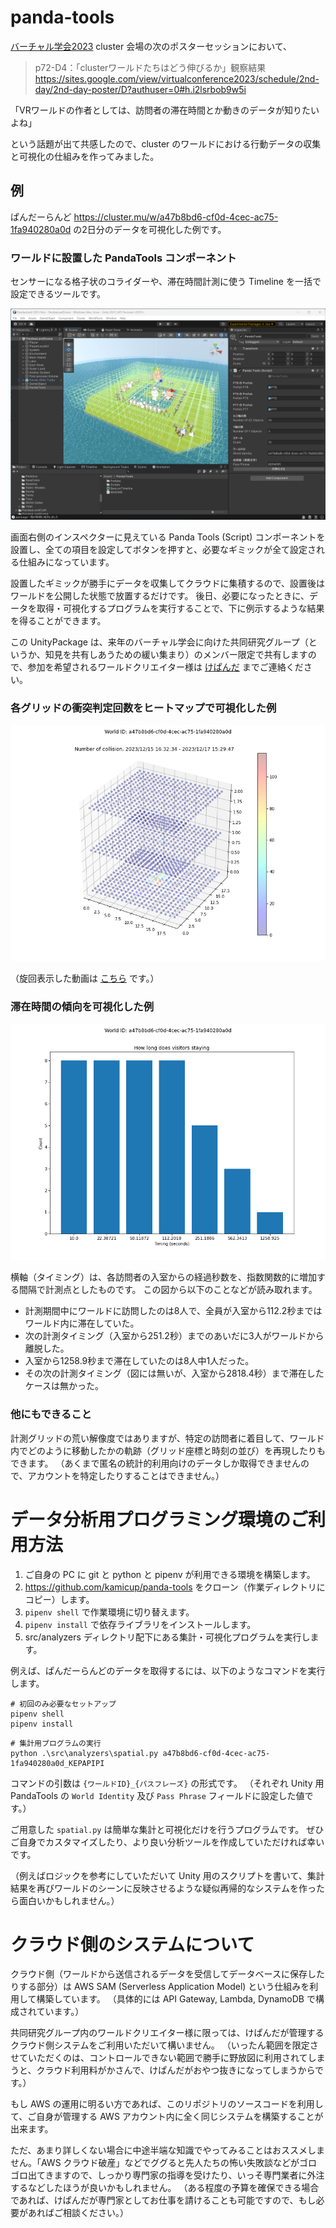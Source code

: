 # panda-tools

[バーチャル学会2023](https://sites.google.com/view/virtualconference2023) cluster 会場の次のポスターセッションにおいて、

> p72-D4：「clusterワールドたちはどう伸びるか」観察結果
> https://sites.google.com/view/virtualconference2023/schedule/2nd-day/2nd-day-poster/D?authuser=0#h.i2lsrbob9w5i

「VRワールドの作者としては、訪問者の滞在時間とか動きのデータが知りたいよね」

という話題が出て共感したので、cluster のワールドにおける行動データの収集と可視化の仕組みを作ってみました。


## 例 ##
ぱんだーらんど https://cluster.mu/w/a47b8bd6-cf0d-4cec-ac75-1fa940280a0d の2日分のデータを可視化した例です。

### ワールドに設置した PandaTools コンポーネント ###
センサーになる格子状のコライダーや、滞在時間計測に使う Timeline を一括で設定できるツールです。

![example-unity.png](resources/example-unity.png)

画面右側のインスペクターに見えている Panda Tools (Script) コンポーネントを設置し、全ての項目を設定してボタンを押すと、必要なギミックが全て設定される仕組みになっています。

設置したギミックが勝手にデータを収集してクラウドに集積するので、設置後はワールドを公開した状態で放置するだけです。
後日、必要になったときに、データを取得・可視化するプログラムを実行することで、下に例示するような結果を得ることができます。

この UnityPackage は、来年のバーチャル学会に向けた共同研究グループ（というか、知見を共有しあうための緩い集まり）のメンバー限定で共有しますので、参加を希望されるワールドクリエイター様は [けぱんだ](https://twitter.com/kepa4696) までご連絡ください。

### 各グリッドの衝突判定回数をヒートマップで可視化した例 ###
![example-fig.png](resources/example-fig.png)

（旋回表示した動画は [こちら](resources/example-movie.mp4) です。）

### 滞在時間の傾向を可視化した例 ###
![example-timing.png](resources/example-timing.png)

横軸（タイミング）は、各訪問者の入室からの経過秒数を、指数関数的に増加する間隔で計測点としたものです。
この図から以下のことなどが読み取れます。

- 計測期間中にワールドに訪問したのは8人で、全員が入室から112.2秒まではワールド内に滞在していた。
- 次の計測タイミング（入室から251.2秒）までのあいだに3人がワールドから離脱した。
- 入室から1258.9秒まで滞在していたのは8人中1人だった。
- その次の計測タイミング（図には無いが、入室から2818.4秒）まで滞在したケースは無かった。

### 他にもできること ###
計測グリッドの荒い解像度ではありますが、特定の訪問者に着目して、ワールド内でどのように移動したかの軌跡（グリッド座標と時刻の並び）を再現したりもできます。
（あくまで匿名の統計的利用向けのデータしか取得できませんので、アカウントを特定したりすることはできません。）

# データ分析用プログラミング環境のご利用方法 #

1. ご自身の PC に git と python と pipenv が利用できる環境を構築します。
2. https://github.com/kamicup/panda-tools をクローン（作業ディレクトリにコピー）します。
3. `pipenv shell` で作業環境に切り替えます。
4. `pipenv install` で依存ライブラリをインストールします。
5. src/analyzers ディレクトリ配下にある集計・可視化プログラムを実行します。

例えば、ぱんだーらんどのデータを取得するには、以下のようなコマンドを実行します。

```shell
# 初回のみ必要なセットアップ
pipenv shell
pipenv install
```

```shell
# 集計用プログラムの実行
python .\src\analyzers\spatial.py a47b8bd6-cf0d-4cec-ac75-1fa940280a0d_KEPAPIPI
```

コマンドの引数は `{ワールドID}_{パスフレーズ}` の形式です。
（それぞれ Unity 用 PandaTools の `World Identity` 及び `Pass Phrase` フィールドに設定した値です。）

ご用意した `spatial.py` は簡単な集計と可視化だけを行うプログラムです。
ぜひご自身でカスタマイズしたり、より良い分析ツールを作成していただければ幸いです。

（例えばロジックを参考にしていただいて Unity 用のスクリプトを書いて、集計結果を再びワールドのシーンに反映させるような疑似再帰的なシステムを作ったら面白いかもしれません。）


# クラウド側のシステムについて #

クラウド側（ワールドから送信されるデータを受信してデータベースに保存したりする部分）は AWS SAM (Serverless Application Model) という仕組みを利用して構築しています。
（具体的には API Gateway, Lambda, DynamoDB で構成されています。）

共同研究グループ内のワールドクリエイター様に限っては、けぱんだが管理するクラウド側システムをご利用いただいて構いません。
（いったん範囲を限定させていただくのは、コントロールできない範囲で勝手に野放図に利用されてしまうと、クラウド利用料がかさんで、けぱんだがおやつ抜きになってしまうからです。）

もし AWS の運用に明るい方であれば、このリポジトリのソースコードを利用して、ご自身が管理する AWS アカウント内に全く同じシステムを構築することが出来ます。

ただ、あまり詳しくない場合に中途半端な知識でやってみることはおススメしません。「AWS クラウド破産」などでググると先人たちの怖い失敗談などがゴロゴロ出てきますので、しっかり専門家の指導を受けたり、いっそ専門業者に外注するなどしたほうが良いかもしれません。
（ある程度の予算を確保できる場合であれば、けぱんだが専門家としてお仕事を請けることも可能ですので、もし必要があればご相談ください。）
